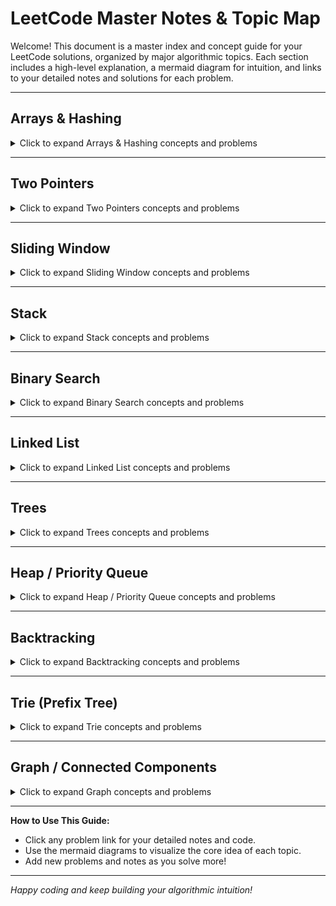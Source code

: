 # LeetCode Master Notes & Topic Map

Welcome! This document is a master index and concept guide for your LeetCode solutions, organized by major algorithmic topics. Each section includes a high-level explanation, a mermaid diagram for intuition, and links to your detailed notes and solutions for each problem.

---

## Arrays & Hashing
<details>
<summary>Click to expand Arrays & Hashing concepts and problems</summary>

### Concept Overview
Arrays are the foundation of most coding problems. Hashing (using dictionaries/sets) allows for fast lookups and deduplication.

### [📘 Detailed Notes](./notes/Notes_Arrays_and_Hashing.md)

### Main Code Idea
Use arrays for sequential data, and hash tables for O(1) lookups, frequency counting, and deduplication.

<details>
<summary>Visual Pattern</summary>

```mermaid
graph TD
    A[Array] --> B[Hash Table]
    B --> C[O(1) Lookup]
    A --> D[Two Pointers]
    A --> E[Sliding Window]
```
</details>

### Common Patterns
- Frequency counting with hash maps
- Two-pass hash table technique
- Set operations for deduplication
- In-place array modifications

### Problems by Difficulty
<details>
<summary>Easy</summary>

- [1. Two Sum](./1/README.md)
- [242. Valid Anagram](./242/README.md)
</details>

<details>
<summary>Medium</summary>

- [49. Group Anagrams](./49/README.md)
- [238. Product of Array Except Self](./238/README.md)
- [347. Top K Frequent Elements](./347/README.md)
</details>

<details>
<summary>Hard</summary>

- [128. Longest Consecutive Sequence](./128/README.md)
</details>

### Quick Tips
- Always consider using a hash table for O(1) lookups
- Use sets for quick membership testing
- Consider space-time tradeoffs
</details>

---

## Two Pointers
<details>
<summary>Click to expand Two Pointers concepts and problems</summary>

### Concept Overview
Use two indices to scan through data, often from both ends or to maintain a window.

### [📘 Detailed Notes](./notes/Notes_Two_Pointers.md)

### Main Code Idea
Move pointers inward/outward to find pairs, reverse arrays, or partition data.

<details>
<summary>Visual Pattern</summary>

```mermaid
graph LR
    A[Start] --i--> B[Array]
    B --j--> C[End]
    A --i<j--> C
```
</details>

### Common Patterns
- Opposite direction pointers
- Fast & slow pointers
- Multiple array traversal
- Sliding window initialization

### Problems by Difficulty
<details>
<summary>Easy</summary>

- [125. Valid Palindrome](./125/README.md)
- [167. Two Sum II - Input Array Is Sorted](./167/README.md)
</details>

<details>
<summary>Medium</summary>

- [15. 3Sum](./15/README.md)
- [19. Remove Nth Node From End of List](./19/README.md)
</details>

<details>
<summary>Coming Soon</summary>

- [26. Remove Duplicates from Sorted Array](#) *(add if available)*
</details>

### Quick Tips
- Consider both directions (inward/outward)
- Watch for off-by-one errors
- Handle edge cases carefully
</details>

---

## Sliding Window
<details>
<summary>Click to expand Sliding Window concepts and problems</summary>

### Concept Overview
Maintain a window over a subset of data to solve substring/subarray problems efficiently.

### [📘 Detailed Notes](./notes/Notes_Sliding_Window.md)

### Main Code Idea
Expand and contract the window to maintain a property (e.g., unique elements, sum, etc.).

<details>
<summary>Visual Pattern</summary>

```mermaid
graph TD
    A[Left] --> B[Window]
    B --> C[Right]
    B -.expand.-> C
    B -.shrink.-> A
```
</details>

### Common Patterns
- Fixed size window
- Variable size window
- Character frequency counting
- Dynamic window conditions

### Problems by Difficulty
<details>
<summary>Easy</summary>

- [121. Best Time to Buy and Sell Stock](./121/README.md)
</details>

<details>
<summary>Medium</summary>

- [3. Longest Substring Without Repeating Characters](./3/README.md)
- [424. Longest Repeating Character Replacement](./424/README.md)
- [567. Permutation in String](./567/README.md)
</details>

### Quick Tips
- Track window state efficiently (hash map/set)
- Know when to expand vs contract
- Consider both fixed and variable windows
</details>

---

## Stack
<details>
<summary>Click to expand Stack concepts and problems</summary>

### Concept Overview
LIFO (Last In, First Out) structure for parsing, backtracking, and expression evaluation.

### [📘 Detailed Notes](./notes/Notes_Stack.md)

### Main Code Idea
Use a stack to match parentheses, evaluate expressions, or track state.

<details>
<summary>Visual Pattern</summary>

```mermaid
graph TD
    A[Push] --> B[Stack]
    B --> C[Pop]
    B --> D[Top]
```
</details>

### Common Patterns
- Parentheses matching
- Expression evaluation
- Monotonic stack
- Min/max tracking
- History tracking

### Problems by Difficulty
<details>
<summary>Easy</summary>

- [20. Valid Parentheses](./20/README.md)
- [155. Min Stack](./155/README.md)
</details>

<details>
<summary>Medium</summary>

- [150. Evaluate Reverse Polish Notation](./150/README.md)
- [739. Daily Temperatures](./739/README.md)
</details>

### Quick Tips
- Always check for empty stack before popping
- Consider using auxiliary stacks for min/max
- Watch for nested structure patterns
- Remember LIFO property for history tracking
</details>

---

## Binary Search
<details>
<summary>Click to expand Binary Search concepts and problems</summary>

### Concept Overview
Efficiently search sorted data by halving the search space each step.

### [📘 Detailed Notes](./notes/Notes_Binary_Search.md)

### Main Code Idea
Use left/right pointers and mid calculation to find targets or boundaries.

<details>
<summary>Visual Pattern</summary>

```mermaid
graph TD
    A[Start] --> B[Mid]
    B --> C[Left]
    B --> D[Right]
```
</details>

### Common Patterns
- Classic binary search
- Left/right boundary search
- Rotated array search
- Matrix binary search
- Search on answer space

### Problems by Difficulty
<details>
<summary>Easy</summary>

- [704. Binary Search](./704/README.md)
</details>

<details>
<summary>Medium</summary>

- [33. Search in Rotated Sorted Array](./33/README.md)
- [74. Search 2D Matrix](./74/README.md)
- [875. Koko Eating Bananas](./875/README.md)
</details>

<details>
<summary>Hard</summary>

- [153. Find Minimum in Rotated Sorted Array](./153/README.md)
</details>

### Quick Tips
- Always handle integer overflow with `mid = left + (right - left) // 2`
- Consider both inclusive `[left, right]` and exclusive `[left, right)` ranges
- Watch for infinite loops in while conditions
- Remember binary search can be used on answer spaces too
</details>

---

## Linked List
<details>
<summary>Click to expand Linked List concepts and problems</summary>

### Concept Overview
Sequential data structure with nodes pointing to the next (and sometimes previous) node.

### [📘 Detailed Notes](./notes/Notes_Linked_Lists.md)

### Main Code Idea
Use pointers to traverse, reverse, or manipulate nodes.

<details>
<summary>Visual Pattern</summary>

```mermaid
graph TD
    A[Head] --> B[Node1]
    B --> C[Node2]
    C --> D[Node3]
```
</details>

### Common Patterns
- Dummy node technique
- Fast & slow pointers
- Multiple pointer manipulation
- Recursion vs iteration

### Problems by Difficulty
<details>
<summary>Easy</summary>

- [21. Merge Two Sorted Lists](./21/README.md)
- [141. Linked List Cycle](./141/README.md)
- [206. Reverse Linked List](./206/README.md)
</details>

<details>
<summary>Medium</summary>

- [2. Add Two Numbers](./2/README.md)
- [19. Remove Nth Node From End of List](./19/README.md)
- [143. Reorder List](./143/README.md)
</details>

<details>
<summary>Hard</summary>

- [146. LRU Cache](./146/README.md)
</details>

### Quick Tips
- Use dummy nodes for cleaner head manipulation
- Save next pointers before modifying links
- Consider both iterative and recursive approaches
</details>

---

## Trees
<details>
<summary>Click to expand Trees concepts and problems</summary>

### Concept Overview
Hierarchical data structures with parent-child relationships, perfect for representing nested or hierarchical data.

### [📘 Detailed Notes](./notes/Notes_Trees.md)

### Main Code Idea
Use recursion or BFS/DFS to traverse, search, or modify trees. Master the recursive patterns for most tree problems.

<details>
<summary>Visual Pattern</summary>

```mermaid
graph TD
    A[Root] --> B[Left Subtree]
    A --> C[Right Subtree]
    B --> D[DFS: Depth First]
    C --> E[BFS: Breadth First]
    D --> F[Preorder/Inorder/Postorder]
    E --> G[Level Order]
```
</details>

### Common Patterns
- Recursive tree traversal (DFS)
- Level-order traversal (BFS)
- Path tracking and state passing
- BST property utilization
- Bottom-up vs top-down recursion

### Problems by Difficulty
<details>
<summary>Easy</summary>

- [100. Same Tree](./100/README.md)
- [104. Maximum Depth of Binary Tree](./104/README.md)
- [110. Balanced Binary Tree](./110/README.md)
- [226. Invert Binary Tree](./226/README.md)
- [235. Lowest Common Ancestor of a BST](./235/README.md)
</details>

<details>
<summary>Medium</summary>

- [98. Validate Binary Search Tree](./98/README.md)
- [102. Binary Tree Level Order Traversal](./102/README.md)
- [230. Kth Smallest Element in a BST](./230/README.md)
- [543. Diameter of Binary Tree](./543/README.md)
- [572. Subtree of Another Tree](./572/README.md)
- [1448. Count Good Nodes in Binary Tree](./1448/README.md)
</details>

### Quick Tips
- Most tree problems use recursion naturally
- Consider both DFS and BFS approaches
- Pass state through recursion parameters
- Use BST properties for efficient searches
- Watch for null node edge cases
</details>

---

## Heap / Priority Queue
<details>
<summary>Click to expand Heap / Priority Queue concepts and problems</summary>

### Concept Overview
Specialized tree-based structure for efficiently retrieving the min/max element, perfect for top-k problems and priority-based processing.

### [📘 Detailed Notes](./notes/Notes_Heap.md)

### Main Code Idea
Use a heap to maintain dynamic access to extremes (min/max). Master the top-k pattern and max-heap simulation.

<details>
<summary>Visual Pattern</summary>

```mermaid
graph TD
    A[Heap] --> B[Min-Heap Default]
    A --> C[Max-Heap Simulated]
    B --> D[heappush]
    B --> E[heappop]
    C --> F[Negate values: -x]
    C --> G[Remember to negate back]
    B --> H[Perfect for Kth Largest]
    C --> I[Perfect for Kth Smallest]
```
</details>

### Common Patterns
- Top-k element problems
- Streaming data processing
- Priority queue operations
- Max-heap simulation with negation
- Merge k sorted structures

### Problems by Difficulty
<details>
<summary>Easy</summary>

- [703. Kth Largest Element in a Stream](./703/README.md)
- [1046. Last Stone Weight](./1046/README.md)
</details>

<details>
<summary>Medium</summary>

- [215. Kth Largest Element in an Array](./215/README.md)
- [347. Top K Frequent Elements](./347/README.md)
- [621. Task Scheduler](./621/README.md)
- [973. K Closest Points to Origin](./973/README.md)
</details>

### Quick Tips
- Python heapq is min-heap only - negate for max-heap
- Use heap for top-k problems efficiently
- Keep heap size at k for optimal space
- Remember heap[0] gives minimum (don't pop if just peeking)
- Use heapify() for bulk initialization
</details>

---

## Backtracking
<details>
<summary>Click to expand Backtracking concepts and problems</summary>

### Concept Overview
Systematically search for solutions by exploring all possibilities and backtracking when paths fail. Essential for combinatorial and constraint satisfaction problems.

### [📘 Detailed Notes](./notes/Notes_Backtracking.md)

### Main Code Idea
Build solutions incrementally using the choose-explore-unchoose pattern. Master the recursive template for combinations and permutations.

<details>
<summary>Visual Pattern</summary>

```mermaid
graph TD
    A[Start State] --> B[Choose Option]
    B --> C[Recurse with Choice]
    C --> D{Valid Solution?}
    D --Yes--> E[Add to Results]
    D --No/Continue--> F[More Choices?]
    F --Yes--> G[Unchoose & Try Next]
    F --No--> H[Backtrack Up]
    G --> B
    H --> I[Return to Previous Level]
```
</details>

### Common Patterns
- Choose-Explore-Unchoose template
- Constraint checking and early pruning
- Duplicate handling with sorting
- Path copying for result collection
- State restoration after recursion

### Problems by Difficulty
<details>
<summary>Easy</summary>

- [17. Letter Combinations of a Phone Number](./17/README.md)
- [22. Generate Parentheses](./22/README.md)
</details>

<details>
<summary>Medium</summary>

- [39. Combination Sum](./39/README.md)
- [40. Combination Sum II](./40/README.md)
- [46. Permutations](./46/README.md)
- [78. Subsets](./78/README.md)
- [90. Subsets II](./90/README.md)
- [131. Palindrome Partitioning](./131/README.md)
- [79. Word Search](./79/README.md)
</details>

### Quick Tips
- Always copy the path when adding to results: `result.append(path.copy())`
- Sort input arrays to handle duplicates easier
- Use start index for combinations, boolean array for permutations
- Implement early pruning to optimize performance
- Remember the backtrack step: `path.pop()`
</details>

---

## Trie (Prefix Tree)
<details>
<summary>Click to expand Trie concepts and problems</summary>

### Concept Overview
Tree-like data structure for storing and retrieving strings efficiently. Each node represents a character, and paths spell out words or prefixes. Perfect for autocomplete, spell checking, and prefix-based operations.

### [📘 Detailed Notes](./notes/Notes_Trie.md)

### Main Code Idea
Use character-based nodes with self-reassignment pattern for clean traversal. Master the distinction between complete words and prefixes.

<details>
<summary>Visual Pattern</summary>

```mermaid
graph TD
    A[Root] --> B[a]
    B --> C[p]
    C --> D[p]
    D --> E[END: app]
    D --> F[l]
    F --> G[e]
    G --> H[END: apple]
    A --> I[b]
    I --> J[a]
    J --> K[n]
    K --> L[a]
    L --> M[n]
    M --> N[a]
    N --> O[END: banana]
```
</details>

### Common Patterns
- Dictionary-based vs array-based implementation
- Self-reassignment for traversal: `self = self.children[char]`
- Word ending tracking with `is_end` flag
- Shared prefix optimization
- Prefix vs complete word distinction

### Problems by Difficulty
<details>
<summary>Easy</summary>

- [208. Implement Trie (Prefix Tree)](./208/README.md)
</details>

<details>
<summary>Medium</summary>

- [211. Design Add and Search Words Data Structure](#) *(if available)*
- [212. Word Search II](#) *(if available)*
- [648. Replace Words](#) *(if available)*
</details>

<details>
<summary>Hard</summary>

- [745. Prefix and Suffix Search](#) *(if available)*
- [1032. Stream of Characters](#) *(if available)*
</details>

### Quick Tips
- Use dictionary for flexible character sets, array for fixed sets
- Remember to mark word endings with `is_end = True`
- Self-reassignment pattern: `self = self.children[char]`
- Separate search (complete word) from startsWith (prefix)
- Handle empty strings and edge cases properly
</details>

---

## Graph / Connected Components
<details>
<summary>Click to expand Graph concepts and problems</summary>

### Concept Overview
Graph problems involve nodes connected by edges, representing relationships between entities. Connected components are groups of nodes that are reachable from each other. Essential for network analysis, social graphs, and spatial problems.

### [📘 Detailed Notes](./notes/Notes_Graph.md)

### Main Code Idea
Use DFS/BFS to explore connected components, track visited nodes, and count distinct regions. Master the flood-fill pattern for grid-based graphs.

<details>
<summary>Visual Pattern</summary>

```mermaid
graph TD
    A[Graph] --> B[Connected Components]
    A --> C[DFS/BFS Traversal]
    A --> D[Visited Tracking]
    
    B --> E[Island Counting]
    B --> F[Region Detection]
    B --> G[Component Analysis]
    
    C --> H[Recursive DFS]
    C --> I[Queue-based BFS]
    C --> J[Direction Vectors]
    
    D --> K[In-place Modification]
    D --> L[Separate Visited Array]
    D --> M[Set-based Tracking]
```
</details>

### Common Patterns
- Connected components counting
- Flood fill algorithms
- Grid-based graph traversal
- Direction vector exploration
- In-place vs separate visited tracking
- DFS vs BFS trade-offs

### Problems by Difficulty
<details>
<summary>Easy</summary>

- [200. Number of Islands](./200/README.md)
</details>

<details>
<summary>Medium</summary>

</details>

<details>
<summary>Hard</summary>

</details>

### Quick Tips
- Use direction vectors for systematic neighbor exploration
- Consider in-place modification vs separate visited array
- DFS is often simpler for connected components
- BFS is better for shortest path problems
- Always check boundaries before accessing grid cells
- Count components only when starting new exploration
</details>

---

**How to Use This Guide:**
- Click any problem link for your detailed notes and code.
- Use the mermaid diagrams to visualize the core idea of each topic.
- Add new problems and notes as you solve more!

---

*Happy coding and keep building your algorithmic intuition!*
